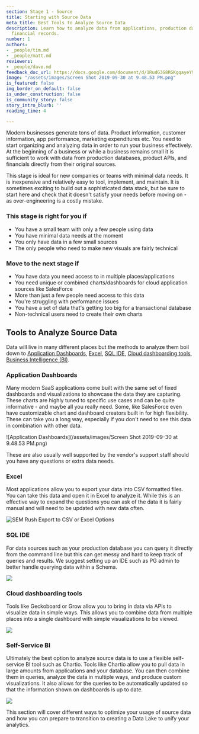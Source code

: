 ```yaml
---
section: Stage 1 - Source
title: Starting with Source Data
meta_title: Best Tools to Analyze Source Data
description: Learn how to analyze data from applications, production databases, and
  financial records.
number: 1
authors:
- _people/tim.md
- _people/matt.md
reviewers:
- _people/dave.md
feedback_doc_url: https://docs.google.com/document/d/1RudG3G8RGKgqayeY9R89EcYi1Sob3LclEcGwfBywVlA/edit?usp=sharing
image: "/assets/images/Screen Shot 2019-09-30 at 9.48.53 PM.png"
is_featured: false
img_border_on_default: false
is_under_construction: false
is_community_story: false
story_intro_blurb: ''
reading_time: 4

---
```

Modern businesses generate tons of data. Product information, customer information, app performance, marketing expenditures etc. You need to start organizing and analyzing data in order to run your business effectively. At the beginning of a business or while a business remains small it is sufficient to work with data from production databases, product APIs, and financials directly from their original sources.

This stage is ideal for new companies or teams with minimal data needs.  It is inexpensive and relatively easy to tool, implement, and maintain.  It is sometimes exciting to build out a sophisticated data stack, but be sure to start here and check that it doesn't satisfy your needs before moving on - as over-engineering is a costly mistake.

### This stage is right for you if

 - You have a small team with only a few people using data
 - You have minimal data needs at the moment
 - You only have data in a few small sources
 - The only people who need to make new visuals are fairly technical

### Move to the next stage if

 - You have data you need access to in multiple places/applications
 - You need unique or combined charts/dashboards for cloud application sources like SalesForce
 - More than just a few people need access to this data
 - You're struggling with performance issues
 - You have a set of data that's getting too big for a transactional database
 - Non-technical users need to create their own charts


## Tools to Analyze Source Data

Data will live in many different places but the methods to analyze them boil down to [Application Dashboards](#application-dashboards), [Excel](#excel), [SQL IDE](#sql-ide), [Cloud dashboarding tools](#cloud-dashboarding-tools), [Business Intelligence (BI)](#business-intelligence).

### Application Dashboards

Many modern SaaS applications come built with the same set of fixed dashboards and visualizations to showcase the data they are capturing. These charts are highly tuned to specific use cases and can be quite informative - and maybe all you really need.  Some, like SalesForce even have customizable chart and dashboard creators built in for high flexibility.  These can take you a long way, especially if you don't need to see this data in combination with other data.

![Application Dashboards](/assets/images/Screen Shot 2019-09-30 at 9.48.53 PM.png)

These are also usually well supported by the vendor's support staff should you have any questions or extra data needs.

### Excel

Most applications allow you to export your data into CSV formatted files. You can take this data and open it in Excel to analyze it. While this is an effective way to expand the questions you can ask of the data it is fairly manual and will need to be updated with new data often.

![SEM Rush Export to CSV or Excel Options](http://img.chartio.com/dd1ab48cd773/Image%202019-10-20%20at%203.32.59%20PM.png)

### SQL IDE

For data sources such as your production database you can query it directly from the command line but this can get messy and hard to keep track of queries and results. We suggest setting up an IDE such as PG admin to better handle querying data within a Schema.

![](https://lh5.googleusercontent.com/M0Sv1u4JugdXuJ8kF0eIz9UOXvodNuIFZtSZQhj-d3zpY89llsjSO9gP7hYxtY0JgC60_VTBlmKHfA-RujYO4eigRywC_-PgqeOo2lsSbKKPakX6L-ua2KWL4vZQTidE-J3ZsI8f)

### Cloud dashboarding tools

Tools like Geckoboard or Grow allow you to bring in data via APIs to visualize data in simple ways. This allows you to combine data from multiple places into a single dashboard with simple visualizations to be viewed.

![](https://lh5.googleusercontent.com/iYU4tKzB-RWRr5cHTIyQl0aBYcp26XQdfpTUOCiidFTP4_RSkWE6xB9J3pivIUCAzEW43xVVSqzCXQuSnpzF_vsXag_Q56m7GlzuF8DJDaWOBT-M_klyCujTVRhbgl6q_RVXVBEg)

### Self-Service BI

Ultimately the best option to analyze source data is to use a flexible self-service BI tool such as Chartio. Tools like Chartio allow you to pull data in large amounts from applications and your database. You can then combine them in queries, analyze the data in multiple ways, and produce custom visualizations. It also allows for the queries to be automatically updated so that the information shown on dashboards is up to date.

![](https://lh3.googleusercontent.com/tVP2nWD1EG5z4PYR2DfkazTXQtXGC3vGlmunB7aPE28bAWge0w5xRm4YL8hseiPLi_tc0kFJhQv863muCvjUguyffoClHes2nw0aMHtYSkjR2iuv8I0NmEod2Syc6-kbCoRQtP5Y)

This section will cover different ways to optimize your usage of source data and how you can prepare to transition to creating a Data Lake to unify your analytics.
